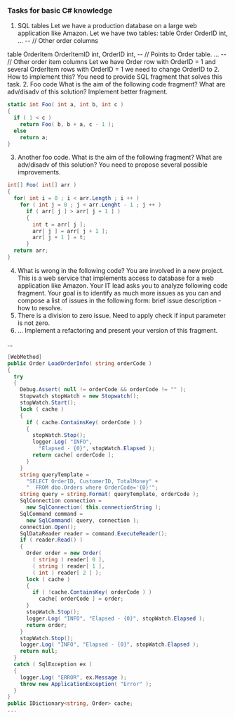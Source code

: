 ﻿### Tasks for basic C# knowledge
1. SQL tables
Let we have a production database on a large web application like Amazon. Let we have two tables:
table Order
  OrderID int,
  ... -- // Other order columns

table OrderItem
  OrderItemID int,
  OrderID int, -- // Points to Order table.
  ... -- // Other order item columns
Let we have Order row with OrderID = 1 and several OrderItem rows with OrderID = 1 we need to change OrderID to 2. How to implement this? You need to provide SQL fragment that solves this task.
2. Foo code
What is the aim of the following code fragment? What are adv/disadv of this solution? Implement better fragment.
```C#
static int Foo( int a, int b, int c )
{
  if ( 1 < c )
    return Foo( b, b + a, c - 1 );
  else
    return a;
}
```
3. Another foo code.
What is the aim of the following fragment? What are adv/disadv of this solution? You need to propose several possible improvements.
```C#
int[] Foo( int[] arr )
{
  for( int i = 0 ; i < arr.Length ; i ++ )
    for ( int j = 0 ; j < arr.Lenght - 1 ; j ++ )
      if ( arr[ j ] > arr[ j + 1 ] )
      {
        int t = arr[ j ];
        arr[ j ] = arr[ j + 1 ];
        arr[ j + 1 ] = t;
      }
  return arr;
}
```
4. What is wrong in the following code?
You are involved in a new project. This is a web service that implements access to database for a web application like Amazon. Your IT lead asks you to analyze following code fragment. Your goal is to identify as much more issues as you can and compose a list of issues in the following form: brief issue description - how to resolve.
1. There is a division to zero issue. Need to apply check if input parameter is not zero.
2. …
Implement a refactoring and present your version of this fragment.
 

...
```C#
[WebMethod]
public Order LoadOrderInfo( string orderCode )
{
  try
  {
    Debug.Assert( null != orderCode && orderCode != "" );
    Stopwatch stopWatch = new Stopwatch();
    stopWatch.Start();
    lock ( cache )
    {
      if ( cache.ContainsKey( orderCode ) )
      {
        stopWatch.Stop();
        logger.Log( "INFO",
          "Elapsed - {0}", stopWatch.Elapsed );
        return cache[ orderCode ];
      }
    }
    string queryTemplate =
      "SELECT OrderID, CustomerID, TotalMoney" +
      "  FROM dbo.Orders where OrderCode='{0}'";
    string query = string.Format( queryTemplate, orderCode );
    SqlConnection connection =
      new SqlConnection( this.connectionString );
    SqlCommand command =
      new SqlCommand( query, connection );
    connection.Open();
    SqlDataReader reader = command.ExecuteReader();
    if ( reader.Read() )
    {
      Order order = new Order(
        ( string ) reader[ 0 ],
        ( string ) reader[ 1 ],
        ( int ) reader[ 2 ] );
      lock ( cache )
      {
        if ( !cache.ContainsKey( orderCode ) )
          cache[ orderCode ] = order;
      }
      stopWatch.Stop();
      logger.Log( "INFO", "Elapsed - {0}", stopWatch.Elapsed );
      return order;
    }
    stopWatch.Stop();
    logger.Log( "INFO", "Elapsed - {0}", stopWatch.Elapsed );
    return null;
  }
  catch ( SqlException ex )
  {
    logger.Log( "ERROR", ex.Message );
    throw new ApplicationException( "Error" );
  }
}
public IDictionary<string, Order> cache;
...
